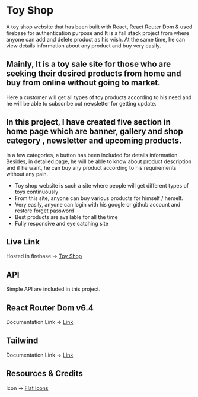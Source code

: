# Toy Shop 

A toy shop website that has been built with React, React Router Dom & used firebase for authentication purpose and It is a fall stack project from where anyone can add and delete product as his wish. At the same time, he can view details information about any product and buy very easily. 

## Mainly, It is a toy sale site for those who are seeking their desired products from home and buy from online without going to market.

Here a customer will get all types of toy products according to his need and he will be able to subscribe out newsletter for getting update.

## In this project, I have created five section in home page which are banner, gallery and shop category , newsletter and upcoming products.  

In a few categories, a button has been included for details information. Besides, in detailed page, he will be able to know about product description and if he want, he can buy any product according to his requirements without any pain.

* Toy shop website is such a site where people will get different types of toys continuously
* From this site, anyone can buy various products for himself / herself.   
* Very easily, anyone can login with his google or github account and restore forget password
* Best products are available for all the time
* Fully responsive and eye catching site


## Live Link
Hosted in firebase -> [Toy Shop](https://toy-shop-client-265b7.web.app/)

## API 
Simple API are included in this project.

## React Router Dom v6.4 
Documentation Link -> [Link](https://reactrouter.com/en/main/start/overview)

## Tailwind
Documentation Link -> [Link](https://tailwindcss.com/docs/installation)


## Resources & Credits
Icon -> [Flat Icons](https://www.flaticon.com/search?word=job%20seeker)

